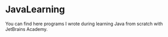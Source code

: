 # JavaLearning
You can find here programs I wrote during learning Java from scratch with JetBrains Academy.

